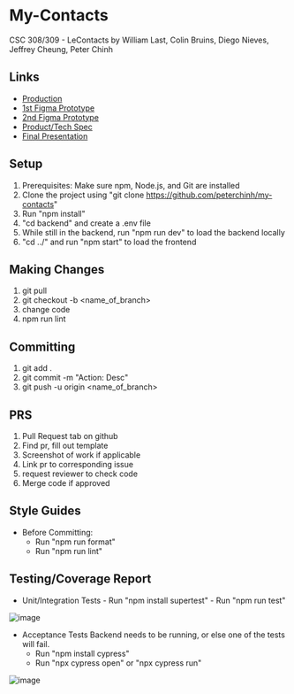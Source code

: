 # My-Contacts
CSC 308/309 - LeContacts by William Last, Colin Bruins, Diego Nieves, Jeffrey Cheung, Peter Chinh

## Links

- [Production](https://blue-sand-05b2e891e.4.azurestaticapps.net/)
- [1st Figma Prototype](https://www.figma.com/proto/CayfsuohC3qHYzCc9tb31n/Untitled?node-id=50-36&node-type=canvas&t=AjCr8W0f4a6Cwqp2-1&scaling=scale-down&content-scaling=fixed&page-id=0%3A1&starting-point-node-id=50%3A36&show-proto-sidebar=1)
- [2nd Figma Prototype](https://www.figma.com/design/66tjCFUn7XCtA4nlQL2exz/New-Contacts-Page?node-id=0-1&t=5DCrkdIxQSnKZdrb-1)
- [Product/Tech Spec](https://docs.google.com/document/d/1YyBJFXjlZsVTPF59bxI-Ql8gUD6_8N4YwTdhKBvHRqA/edit?usp=sharing)
- [Final Presentation](https://docs.google.com/presentation/d/14xgVWtHq6PdL0rPft_zNXRgDijMIUDbUJsED5gj9-yU/edit?usp=sharing)

## Setup
1. Prerequisites: Make sure npm, Node.js, and Git are installed
2. Clone the project using "git clone https://github.com/peterchinh/my-contacts"
3. Run "npm install"
4. "cd backend" and create a .env file
5. While still in the backend, run "npm run dev" to load the backend locally
6. "cd ../" and run "npm start" to load the frontend

## Making Changes

1. git pull
2. git checkout -b <name_of_branch>
3. change code
4. npm run lint

## Committing

1. git add .
2. git commit -m "Action: Desc"
3. git push -u origin <name_of_branch>

## PRS

1. Pull Request tab on github
2. Find pr, fill out template
3. Screenshot of work if applicable
4. Link pr to corresponding issue
5. request reviewer to check code
6. Merge code if approved

## Style Guides

-   Before Committing:
    -   Run "npm run format"
    -   Run "npm run lint"

## Testing/Coverage Report

- Unit/Integration Tests
      - Run "npm install supertest"
      - Run "npm run test"
  
![image](https://github.com/user-attachments/assets/2b82ee09-8b53-430c-9e08-802ff5a6c58a)

- Acceptance Tests
Backend needs to be running, or else one of the tests will fail.
    - Run "npm install cypress"
    - Run "npx cypress open" or "npx cypress run"

![image](https://github.com/user-attachments/assets/36c1629a-fe2a-4d22-bada-ece219df8863)



